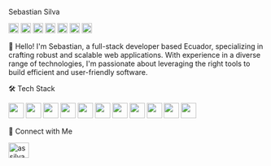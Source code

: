 Sebastian Silva <br/>
<p align="left">
<code><img height="20" src="https://img.shields.io/badge/React-61DAFB?style=for-the-badge&logo=react&logoColor=white"></code>
<code><img height="20" src="https://img.shields.io/badge/Spring_Boot-6DB33F?style=for-the-badge&logo=spring&logoColor=white"></code>
<code><img height="20" src="https://img.shields.io/badge/Tryton-006A4D?style=for-the-badge&logo=tryton&logoColor=white"></code>
<code><img height="20" src="https://img.shields.io/badge/Python-3776AB?style=for-the-badge&logo=python&logoColor=white"></code>
<code><img height="20" src="https://img.shields.io/badge/TypeScript-007ACC?style=for-the-badge&logo=typescript&logoColor=white"></code>
<code><img height="20" src="https://img.shields.io/badge/Java-ED8B00?style=for-the-badge&logo=java&logoColor=white"></code>
<code><img height="20" src="https://img.shields.io/badge/Full_Stack-000000?style=for-the-badge&logoColor=white"></code>
</p>

👋 Hello! I'm Sebastian, a full-stack developer based Ecuador, specializing in crafting robust and scalable web applications.
With experience in a diverse range of technologies, I'm passionate about leveraging the right tools to build efficient and user-friendly software.

🛠️ Tech Stack
<p align="left">
<code><img height="30" src="https://img.shields.io/badge/JavaScript-F7DF1E?style=for-the-badge&logo=javascript&logoColor=black"></code>
<code><img height="30" src="https://img.shields.io/badge/HTML5-E34F26?style=for-the-badge&logo=html5&logoColor=white"></code>
<code><img height="30" src="https://img.shields.io/badge/CSS3-1572B6?style=for-the-badge&logo=css3&logoColor=white"></code>
<code><img height="30" src="https://img.shields.io/badge/Redux-764ABC?style=for-the-badge&logo=redux&logoColor=white"></code>
<code><img height="30" src="https://img.shields.io/badge/Node.js-339933?style=for-the-badge&logo=nodedotjs&logoColor=white"></code>
<code><img height="30" src="https://img.shields.io/badge/Express.js-000000?style=for-the-badge&logo=express&logoColor=white"></code>
<code><img height="30" src="https://img.shields.io/badge/PostgreSQL-316192?style=for-the-badge&logo=postgresql&logoColor=white"></code>
<code><img height="30" src="https://img.shields.io/badge/MongoDB-47A248?style=for-the-badge&logo=mongodb&logoColor=white"></code>
<code><img height="30" src="https://img.shields.io/badge/Docker-2496ED?style=for-the-badge&logo=docker&logoColor=white"></code>
<code><img height="30" src="https://img.shields.io/badge/Git-F05032?style=for-the-badge&logo=git&logoColor=white"></code>
<code><img height="30" src="https://img.shields.io/badge/Linux-FCC624?style=for-the-badge&logo=linux&logoColor=black"></code>
</p>

🔗 Connect with Me
<p align="left">
<a href="https://www.linkedin.com/in/assilva-3101-sch/" target="_blank"><img align="center" src="https://raw.githubusercontent.com/rahuldkjain/github-profile-readme-generator/master/src/images/icons/Social/linkedIn.svg" alt="assilva-3101-sch" height="30" width="40" /></a>
</p>
